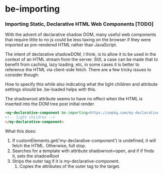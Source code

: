 # be-importing

### Importing Static, Declarative HTML Web Components [TODO]

With the advent of declarative shadow DOM, many useful web components that require little to no js could be less taxing on the browser if they were imported as pre-rendered HTML rather than JavaScript.

The intent of declarative shadowDOM, I think, is to allow it to be used in the context of an HTML stream from the server.  Still, a case can be made that to benefit from caching, lazy loading, etc, in some cases it is better to reference the HTML via client-side fetch.  There are a few tricky issues to consider though:

How to specify this while also indicating what the light children and attribute settings should be.  be-loaded helps with this.

The shadowroot attribute seems to have no effect when the HTML is inserted into the DOM tree post initial render.  


```html
<my-declarative-component be-importing=https://unpkg.com/my-declarative-component/my-declarative-component.html>
<!-- light children -->
</my-declarative-component>
```

What this does:

1.  If customElements.get('my-declarative-component') is undefined, it will fetch the HTML.  Otherwise, full stop.
2.  Searches for a template with attribute shadowroot=open, and if if finds it, sets the shadowRoot
3.  Strips the outer tag if it is my-declarative-component.
      1.  Copies the attributes of the outer tag to the target.